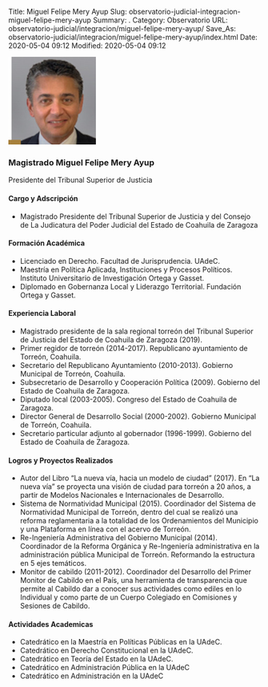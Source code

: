 Title: Miguel Felipe Mery Ayup
Slug: observatorio-judicial-integracion-miguel-felipe-mery-ayup
Summary: .
Category: Observatorio
URL: observatorio-judicial/integracion/miguel-felipe-mery-ayup/
Save_As: observatorio-judicial/integracion/miguel-felipe-mery-ayup/index.html
Date: 2020-05-04 09:12
Modified: 2020-05-04 09:12


![Magistrado Miguel Felipe Mery Ayup](foto.jpg)

### Magistrado Miguel Felipe Mery Ayup

Presidente del Tribunal Superior de Justicia

#### Cargo y Adscripción

- Magistrado Presidente del Tribunal Superior de Justicia y del Consejo de La Judicatura del Poder Judicial del Estado de Coahuila de Zaragoza

#### Formación Académica

- Licenciado en Derecho. Facultad de Jurisprudencia. UAdeC.
- Maestría en Política Aplicada, Instituciones y Procesos Políticos. Instituto Universitario de Investigación Ortega y Gasset.
- Diplomado en Gobernanza Local y Liderazgo Territorial. Fundación Ortega y Gasset.

#### Experiencia Laboral

- Magistrado presidente de la sala regional torreón del Tribunal Superior de Justicia del Estado de Coahuila de Zaragoza (2019).
- Primer regidor de torreón (2014-2017). Republicano ayuntamiento de Torreón, Coahuila.
- Secretario del Republicano Ayuntamiento (2010-2013). Gobierno Municipal de Torreón, Coahuila.
- Subsecretario de Desarrollo y Cooperación Política (2009). Gobierno del Estado de Coahuila de Zaragoza.
- Diputado local (2003-2005). Congreso del Estado de Coahuila de Zaragoza.
- Director General de Desarrollo Social (2000-2002). Gobierno Municipal de Torreón, Coahuila.
- Secretario particular adjunto al gobernador (1996-1999). Gobierno del Estado de Coahuila de Zaragoza.

#### Logros y Proyectos Realizados

- Autor del Libro “La nueva vía, hacia un modelo de ciudad” (2017). En “La nueva vía” se proyecta una visión de ciudad para torreón a 20 años, a partir de Modelos Nacionales e Internacionales de Desarrollo.
- Sistema de Normatividad Municipal (2015). Coordinador del Sistema de Normatividad Municipal de Torreón, dentro del cual se realizó una reforma reglamentaria a la totalidad de los Ordenamientos del Municipio y una Plataforma en línea con el acervo de Torreón.
- Re-Ingeniería Administrativa del Gobierno Municipal (2014). Coordinador de la Reforma Orgánica y Re-Ingeniería administrativa en la administración pública Municipal de Torreón. Reformando la estructura en 5 ejes temáticos.
- Monitor de cabildo (2011-2012). Coordinador del Desarrollo del Primer Monitor de Cabildo en el País, una herramienta de transparencia que permite al Cabildo dar a conocer sus actividades como ediles en lo Individual y como parte de un Cuerpo Colegiado en Comisiones y Sesiones de Cabildo.

#### Actividades Academicas

- Catedrático en la Maestría en Políticas Públicas en la UAdeC.
- Catedrático en Derecho Constitucional en la UAdeC.
- Catedrático en Teoría del Estado en la UAdeC.
- Catedrático en Administración Pública en la UAdeC
- Catedrático en Administración en la UAdeC



